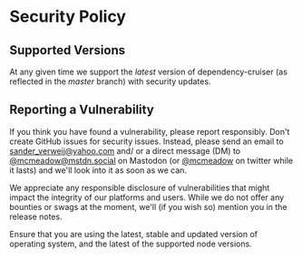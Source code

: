 # Security Policy

## Supported Versions

At any given time we support the _latest_ version of dependency-cruiser (as
reflected in the _master_ branch) with security updates.

## Reporting a Vulnerability

If you think you have found a vulnerability, please report responsibly. Don't
create GitHub issues for security issues. Instead, please send an email to
sander_verweij@yahoo.com and/ or a direct message (DM) to
[@mcmeadow@mstdn.social](https://mstdn.social/@mcmeadow) on Mastodon (or
[@mcmeadow](https://twitter.com/mcmeadow) on twitter while it lasts) and we'll
look into it as soon as we can.

We appreciate any responsible disclosure of vulnerabilities that might impact
the integrity of our platforms and users. While we do not offer any bounties
or swags at the moment, we'll (if you wish so) mention you in the release notes.

Ensure that you are using the latest, stable and updated version of operating
system, and the latest of the supported node versions.
